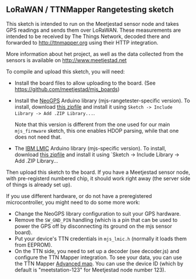 LoRaWAN / TTNMapper Rangetesting sketch
---------------------------------------
This sketch is intended to run on the Meetjestad sensor node and
takes GPS readings and sends them over LoRaWAN. These measurements are
intended to be received by The Things Network, decoded there and
forwarded to http://ttnmapper.org using their HTTP integration.

More information about het project, as well as the data collected from
the sensors is available on http://www.meetjestad.net

To compile and upload this sketch, you will need:
 - Install the board files to allow uploading to the board.
   (See https://github.com/meetjestad/mjs_boards)
 - Install the [NeoGPS](https://github.com/meetjestad/NeoGPS) Arduino
   library (mjs-rangetester-specific version). To install, download [this
   zipfile](https://github.com/meetjestad/NeoGPS/archive/mjs-rangetest.zip) and
   install it using `Sketch -> Include Library -> Add .ZIP Library...`.

   Note that this version is different from the one used for our main
   `mjs_firmware` sketch, this one enables HDOP parsing, while that one
   does not need that.
 - The [IBM LMIC](https://github.com/meetjestad/arduino-lmic) Arduino
   library (mjs-specific version). To install, download [this
   zipfile](https://github.com/meetjestad/arduino-lmic/archive/mjs.zip)
   and install it using `Sketch -> Include Library -> Add .ZIP
   Library...

Then upload this sketch to the board. If you have a Meetjestad sensor
node, with pre-registerd numbered chip, it should work right away (the
server side of things is already set up).

If you use different hardware, or do not have a preregistered
microcontroller, you might need to do some more work:
 - Change the NeoGPS library configuration to suit your GPS hardware.
 - Remove the `SW_GND_PIN` handling (which is a pin that can be used to
   power the GPS off by disconnecting its ground on the mjs sensor
   board).
 - Put your device's TTN credentials in `mjs_lmic.h` (normally it loads
   them from EEPROM).
 - On the TTN side, you need to set up a decoder (see decoder.js) and
   configure the TTN Mapper integration.  To see your data, you can use
   the TTN Mapper [Advanced
   map](https://ttnmapper.org/special_maps.php). You can use the device
   ID (which by default is "meetstation-123" for Meetjestad node number
   123).
